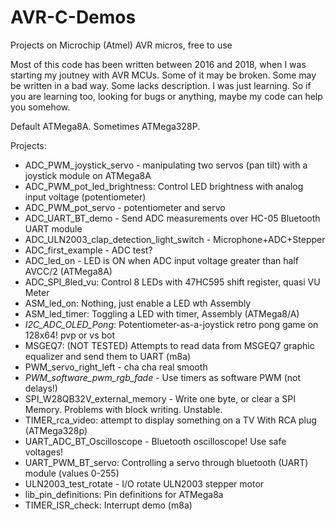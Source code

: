 # AVR-C-Demos

Projects on Microchip (Atmel) AVR micros, free to use

Most of this code has been written between 2016 and 2018, when I was starting my
joutney with AVR MCUs. Some of it may be broken. Some may be written in a bad way.
Some lacks description. I was just learning. So if you are learning too, looking for bugs or anything,
maybe my code can help you somehow.

Default ATMega8A. Sometimes ATMega328P.

Projects:

- ADC_PWM_joystick_servo - manipulating two servos (pan tilt) with a joystick module on ATMega8A
- ADC_PWM_pot_led_brightness: Control LED brightness with analog input voltage (potentiometer)
- ADC_PWM_pot_servo - potentiometer and servo
- ADC_UART_BT_demo - Send ADC measurements over HC-05 Bluetooth UART module
- ADC_ULN2003_clap_detection_light_switch - Microphone+ADC+Stepper
- ADC_first_example - ADC test?
- ADC_led_on - LED is ON when ADC input voltage greater than half AVCC/2 (ATMega8A)
- ADC_SPI_8led_vu: Control 8 LEDs with 47HC595 shift register, quasi VU Meter
- ASM_led_on: Nothing, just enable a LED wth Assembly
- ASM_led_timer: Toggling a LED with timer, Assembly (ATMega8/A)
- _I2C_ADC_OLED_Pong_: Potentiometer-as-a-joystick retro pong game on 128x64! pvp or vs bot
- MSGEQ7: (NOT TESTED) Attempts to read data from MSGEQ7 graphic equalizer and send them to UART (m8a)
- PWM_servo_right_left - cha cha real smooth
- _PWM_software_pwm_rgb_fade_ - Use timers as software PWM (not delays!)
- SPI_W28QB32V_external_memory - Write one byte, or clear a SPI Memory. Problems with block writing. Unstable.
- TIMER_rca_video: attempt to display something on a TV With RCA plug (ATMega328p)
- UART_ADC_BT_Oscilloscope - Bluetooth oscilloscope! Use safe voltages!
- UART_PWM_BT_servo: Controlling a servo through bluetooth (UART) module (values 0-255)
- ULN2003_test_rotate - I/O rotate ULN2003 stepper motor
- lib_pin_definitions: Pin definitions for ATMega8a
- TIMER_ISR_check: Interrupt demo (m8a)
